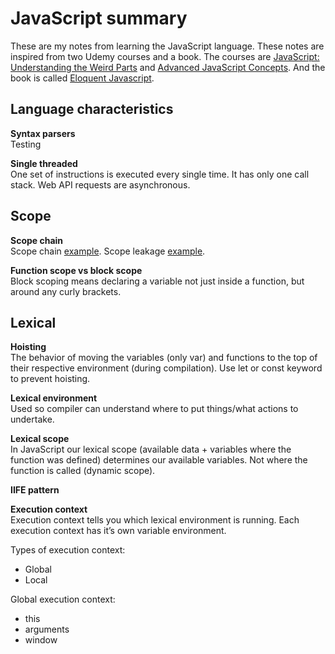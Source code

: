 <h1 id="javascript-summary">JavaScript summary</h1>
<p>These are my notes from learning the JavaScript language. These notes are inspired from two Udemy courses and a book. The courses are <a href="https://www.udemy.com/course/understand-javascript/">JavaScript: Understanding the Weird Parts</a> and <a href="https://www.udemy.com/course/advanced-javascript-concepts/">Advanced JavaScript Concepts</a>. And the book is called <a href="https://eloquentjavascript.net/Eloquent_JavaScript.pdf">Eloquent Javascript</a>.</p>
<h2 id="language-characteristics">Language characteristics</h2>
<p><strong>Syntax parsers</strong><br>
Testing</p>
<p><strong>Single threaded</strong><br>
One set of instructions is executed every single time. It has only one call stack. Web API requests are asynchronous.</p>
<h2 id="scope">Scope</h2>
<p><strong>Scope chain</strong><br>
Scope chain <a href="https://repl.it/@aneagoie/Scope-Chain">example</a>. Scope leakage <a href="https://repl.it/@aneagoie/JS-is-Weird">example</a>.</p>
<p><strong>Function scope vs block scope</strong><br>
Block scoping means declaring a variable not just inside a function, but around any curly brackets.</p>
<h2 id="lexical">Lexical</h2>
<p><strong>Hoisting</strong><br>
The behavior of moving the variables (only var) and functions to the top of their respective environment (during compilation). Use let or const keyword to prevent hoisting.</p>
<p><strong>Lexical environment</strong><br>
Used so compiler can understand where to put things/what actions to undertake.</p>
<p><strong>Lexical scope</strong><br>
In JavaScript our lexical scope (available data + variables where the function was defined) determines our available variables. Not where the function is called (dynamic scope).</p>
<p><strong>IIFE pattern</strong></p>
<p><strong>Execution context</strong><br>
Execution context tells you which lexical environment is running. Each execution context has it’s own variable environment.</p>
<p>Types of execution context:</p>
<ul>
<li>Global</li>
<li>Local</li>
</ul>
<p>Global execution context:</p>
<ul>
<li>this</li>
<li>arguments</li>
<li>window</li>
</ul>

